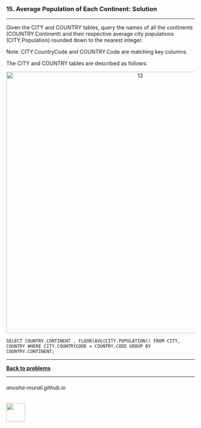 ### 15. Average Population of Each Continent: Solution

---
Given the CITY and COUNTRY tables, query the names of all the continents (COUNTRY.Continent) and their respective 
average city populations (CITY.Population) rounded down to the nearest integer.

Note: CITY.CountryCode and COUNTRY.Code are matching key columns.

The CITY and COUNTRY tables are described as follows:

<p align="center">
<img width="700" alt="13" src="https://github.com/user-attachments/assets/fbb4318d-1fd8-42a4-971e-04b716c7ff1d" />
</p>


`SELECT COUNTRY.CONTINENT , FLOOR(AVG(CITY.POPULATION)) FROM CITY, COUNTRY WHERE CITY.COUNTRYCODE = COUNTRY.CODE GROUP BY COUNTRY.CONTINENT;`

---

**[Back to problems](./problems.md)**

* * *
###### anusha-murali.github.io

<img src="https://github.com/anusha-murali/anusha-murali.github.io/assets/111596338/639243aa-2857-4595-a65a-7852762bb002" width="50" height="50"/>
